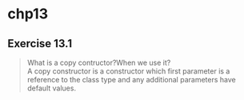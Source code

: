 chp13
=
Exercise 13.1
-
>What is a copy contructor?When we use it?<br>
A copy constructor is a constructor which first parameter is a reference to the class type and any additional parameters have default values.<br>
